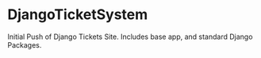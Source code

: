 # DjangoTicketSystem
Initial Push of Django Tickets Site. Includes base app, and standard Django Packages.

